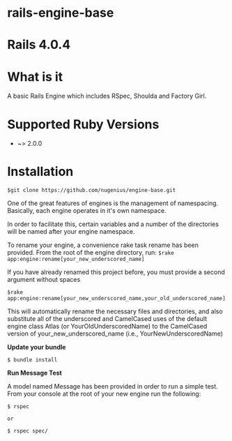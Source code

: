 rails-engine-base
===========

# Rails 4.0.4

# What is it

A basic Rails Engine which includes RSpec, Shoulda and Factory Girl.

# Supported Ruby Versions

* ~> 2.0.0

# Installation

```$git clone https://github.com/nugenius/engine-base.git```

One of the great features of engines is the management of namespacing. Basically, each engine operates in it's own namespace.

In order to facilitate this, certain variables and a number of the directories will be named after your engine namespace.

To rename your engine, a convenience rake task rename has been provided. From the root of the engine directory, run:
```$rake app:engine:rename[your_new_underscored_name]```

If you have already renamed this project before, you must provide a second argument without spaces

```$rake app:engine:rename[your_new_underscored_name,your_old_underscored_name]```

This will automatically rename the necessary files and directories, and also substitute all of the underscored and CamelCased uses of the default engine class Atlas (or YourOldUnderscoredName) to the CamelCased version of your_new_underscored_name (i.e., YourNewUnderscoredName)

**Update your bundle**

```$ bundle install```

**Run Message Test**

A model named Message has been provided in order to run a simple test. From your console at the root of your new engine run the following:

```
$ rspec

or

$ rspec spec/
